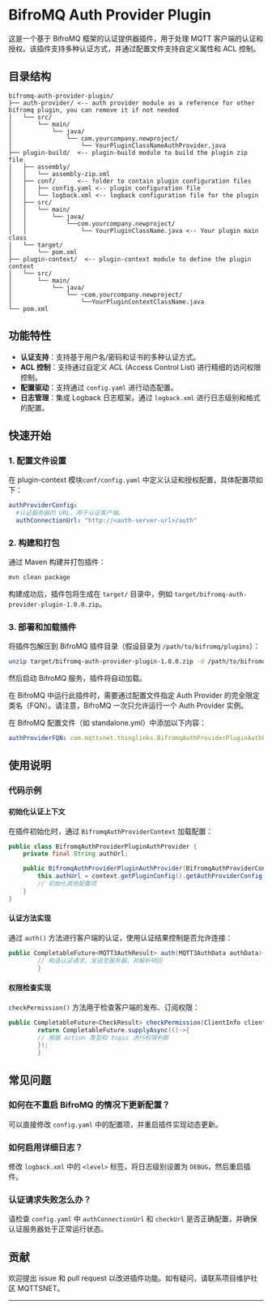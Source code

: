 # BifroMQ Auth Provider Plugin

这是一个基于 BifroMQ 框架的认证提供器插件，用于处理 MQTT 客户端的认证和授权。该插件支持多种认证方式，并通过配置文件支持自定义属性和
ACL 控制。

## 目录结构

```plaintext
bifromq-auth-provider-plugin/
├── auth-provider/ <-- auth provider module as a reference for other bifromq plugin, you can remove it if not needed
│   └── src/
│       └── main/
│           └── java/
│               └── com.yourcompany.newproject/
│                   └── YourPluginClassNameAuthProvider.java
├── plugin-build/  <-- plugin-build module to build the plugin zip file
│   ├── assembly/
│   │   └── assembly-zip.xml
│   ├── conf/      <-- folder to contain plugin configuration files
│   │   ├── config.yaml <-- plugin configuration file
│   │   └── logback.xml <-- logback configuration file for the plugin
│   ├── src/
│   │   └── main/
│   │       └── java/
│   │           └──com.yourcompany.newproject/
│   │               └── YourPluginClassName.java <-- Your plugin main class
│   └── target/
│       └── pom.xml
├── plugin-context/  <-- plugin-context module to define the plugin context
│   └── src/
│       └── main/
│           └── java/
│               └── ─com.yourcompany.newproject/
│                   └──YourPluginContextClassName.java
└── pom.xml
```

## 功能特性

- **认证支持**：支持基于用户名/密码和证书的多种认证方式。
- **ACL 控制**：支持通过自定义 ACL (Access Control List) 进行精细的访问权限控制。
- **配置驱动**：支持通过 `config.yaml` 进行动态配置。
- **日志管理**：集成 Logback 日志框架，通过 `logback.xml` 进行日志级别和格式的配置。

## 快速开始

### 1. 配置文件设置

在 plugin-context 模块`conf/config.yaml` 中定义认证和授权配置，具体配置项如下：

```yaml
authProviderConfig:
  #认证服务器的 URL，用于认证客户端。
  authConnectionUrl: "http://<auth-server-url>/auth"
```

### 2. 构建和打包

通过 Maven 构建并打包插件：

```bash
mvn clean package
```

构建成功后，插件包将生成在 `target/` 目录中，例如 `target/bifromq-auth-provider-plugin-1.0.0.zip`。

### 3. 部署和加载插件

将插件包解压到 BifroMQ 插件目录（假设目录为 `/path/to/bifromq/plugins`）：

```bash
unzip target/bifromq-auth-provider-plugin-1.0.0.zip -d /path/to/bifromq/plugins/
```

然后启动 BifroMQ 服务，插件将自动加载。

在 BifroMQ 中运行此插件时，需要通过配置文件指定 Auth Provider 的完全限定类名（FQN）。请注意，BifroMQ 一次只允许运行一个 Auth
Provider 实例。

在 BifroMQ 配置文件（如 standalone.yml）中添加以下内容：

```yaml
authProviderFQN: com.mqttsnet.thinglinks.BifromqAuthProviderPluginAuthProvider
```

## 使用说明

### 代码示例

#### 初始化认证上下文

在插件初始化时，通过 `BifromqAuthProviderContext` 加载配置：

```java
public class BifromqAuthProviderPluginAuthProvider {
    private final String authUrl;

    public BifromqAuthProviderPluginAuthProvider(BifromqAuthProviderContext context) {
        this.authUrl = context.getPluginConfig().getAuthProviderConfig().getAuthConnectionUrl();
        // 初始化其他配置项
    }
}
```

#### 认证方法实现

通过 `auth()` 方法进行客户端的认证，使用认证结果控制是否允许连接：

```java
public CompletableFuture<MQTT3AuthResult> auth(MQTT3AuthData authData){
        // 构造认证请求，发送至服务器，并解析响应
        }
```

#### 权限检查实现

`checkPermission()` 方法用于检查客户端的发布、订阅权限：

```java
public CompletableFuture<CheckResult> checkPermission(ClientInfo client,MQTTAction action){
        return CompletableFuture.supplyAsync(()->{
        // 根据 action 类型和 topic 进行权限判断
        });
        }
```

## 常见问题

### 如何在不重启 BifroMQ 的情况下更新配置？

可以直接修改 `config.yaml` 中的配置项，并重启插件实现动态更新。

### 如何启用详细日志？

修改 `logback.xml` 中的 `<level>` 标签，将日志级别设置为 `DEBUG`，然后重启插件。

### 认证请求失败怎么办？

请检查 `config.yaml` 中 `authConnectionUrl` 和 `checkUrl` 是否正确配置，并确保认证服务器处于正常运行状态。

## 贡献

欢迎提出 issue 和 pull request 以改进插件功能。如有疑问，请联系项目维护社区 MQTTSNET。

--- 
